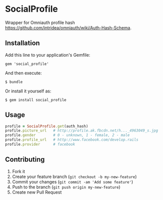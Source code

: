 # SocialProfile

Wrapper for Omniauth profile hash https://github.com/intridea/omniauth/wiki/Auth-Hash-Schema.

## Installation

Add this line to your application's Gemfile:

    gem 'social_profile'

And then execute:

    $ bundle

Or install it yourself as:

    $ gem install social_profile

## Usage

``` ruby
profile = SocialProfile.get(auth_hash)
profile.picture_url   # http://profile.ak.fbcdn.net/h..._4963049_s.jpg
profile.gender        # 0 - unknown, 1 - female, 2 - male
profile.profile_url   # http://www.facebook.com/develop.rails
profile.provider      # facebook
```


## Contributing

1. Fork it
2. Create your feature branch (`git checkout -b my-new-feature`)
3. Commit your changes (`git commit -am 'Add some feature'`)
4. Push to the branch (`git push origin my-new-feature`)
5. Create new Pull Request
